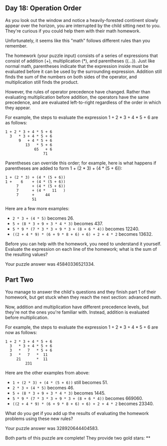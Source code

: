 ## Day 18: Operation Order

As you look out the window and notice a heavily-forested continent slowly appear over the horizon, you are interrupted by the child sitting next to you. They're curious if you could help them with their math homework.

Unfortunately, it seems like this "math" follows different rules than you remember.

The homework (your puzzle input) consists of a series of expressions that consist of addition (+), multiplication (*), and parentheses ((...)). Just like normal math, parentheses indicate that the expression inside must be evaluated before it can be used by the surrounding expression. Addition still finds the sum of the numbers on both sides of the operator, and multiplication still finds the product.

However, the rules of operator precedence have changed. Rather than evaluating multiplication before addition, the operators have the same precedence, and are evaluated left-to-right regardless of the order in which they appear.

For example, the steps to evaluate the expression 1 + 2 * 3 + 4 * 5 + 6 are as follows:

```
1 + 2 * 3 + 4 * 5 + 6
  3   * 3 + 4 * 5 + 6
      9   + 4 * 5 + 6
         13   * 5 + 6
             65   + 6
                 71
```

Parentheses can override this order; for example, here is what happens if parentheses are added to form 1 + (2 * 3) + (4 * (5 + 6)):

```
1 + (2 * 3) + (4 * (5 + 6))
1 +    6    + (4 * (5 + 6))
     7      + (4 * (5 + 6))
     7      + (4 *   11   )
     7      +     44
            51
```

Here are a few more examples:

- ```2 * 3 + (4 * 5)``` becomes 26.
- ```5 + (8 * 3 + 9 + 3 * 4 * 3)``` becomes 437.
- ```5 * 9 * (7 * 3 * 3 + 9 * 3 + (8 + 6 * 4))``` becomes 12240.
- ```((2 + 4 * 9) * (6 + 9 * 8 + 6) + 6) + 2 + 4 * 2``` becomes 13632.

Before you can help with the homework, you need to understand it yourself. Evaluate the expression on each line of the homework; what is the sum of the resulting values?

Your puzzle answer was 45840336521334.

## Part Two

You manage to answer the child's questions and they finish part 1 of their homework, but get stuck when they reach the next section: advanced math.

Now, addition and multiplication have different precedence levels, but they're not the ones you're familiar with. Instead, addition is evaluated before multiplication.

For example, the steps to evaluate the expression 1 + 2 * 3 + 4 * 5 + 6 are now as follows:

```
1 + 2 * 3 + 4 * 5 + 6
  3   * 3 + 4 * 5 + 6
  3   *   7   * 5 + 6
  3   *   7   *  11
     21       *  11
         231
```

Here are the other examples from above:

- ```1 + (2 * 3) + (4 * (5 + 6))``` still becomes 51.
- ```2 * 3 + (4 * 5)``` becomes 46.
- ```5 + (8 * 3 + 9 + 3 * 4 * 3)``` becomes 1445.
- ```5 * 9 * (7 * 3 * 3 + 9 * 3 + (8 + 6 * 4))``` becomes 669060.
- ```((2 + 4 * 9) * (6 + 9 * 8 + 6) + 6) + 2 + 4 * 2``` becomes 23340.

What do you get if you add up the results of evaluating the homework problems using these new rules?

Your puzzle answer was 328920644404583.

Both parts of this puzzle are complete! They provide two gold stars: **
